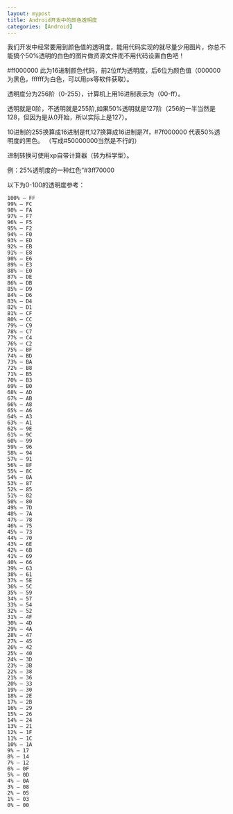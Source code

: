 ```yaml
---
layout: mypost
title: Android开发中的颜色透明度
categories: [Android]
---
```

我们开发中经常要用到颜色值的透明度，能用代码实现的就尽量少用图片，你总不能搞个50%透明的白色的图片做资源文件而不用代码设置白色吧！

#ff000000 此为16进制颜色代码，前2位ff为透明度，后6位为颜色值（000000为黑色，ffffff为白色，可以用ps等软件获取）。

透明度分为256阶（0-255），计算机上用16进制表示为（00-ff）。

透明就是0阶，不透明就是255阶,如果50%透明就是127阶（256的一半当然是128，但因为是从0开始，所以实际上是127）。

10进制的255换算成16进制是ff,127换算成16进制是7f，#7f000000 代表50%透明度的黑色。 （写成#50000000当然是不行的）

进制转换可使用xp自带计算器（转为科学型）。

例：25%透明度的一种红色“#3ff70000

以下为0-100的透明度参考：
```
100% — FF
99% — FC
98% — FA
97% — F7
96% — F5
95% — F2
94% — F0
93% — ED
92% — EB
91% — E8
90% — E6
89% — E3
88% — E0
87% — DE
86% — DB
85% — D9
84% — D6
83% — D4
82% — D1
81% — CF
80% — CC
79% — C9
78% — C7
77% — C4
76% — C2
75% — BF
74% — BD
73% — BA
72% — B8
71% — B5
70% — B3
69% — B0
68% — AD
67% — AB
66% — A8
65% — A6
64% — A3
63% — A1
62% — 9E
61% — 9C
60% — 99
59% — 96
58% — 94
57% — 91
56% — 8F
55% — 8C
54% — 8A
53% — 87
52% — 85
51% — 82
50% — 80
49% — 7D
48% — 7A
47% — 78
46% — 75
45% — 73
44% — 70
43% — 6E
42% — 6B
41% — 69
40% — 66
39% — 63
38% — 61
37% — 5E
36% — 5C
35% — 59
34% — 57
33% — 54
32% — 52
31% — 4F
30% — 4D
29% — 4A
28% — 47
27% — 45
26% — 42
25% — 40
24% — 3D
23% — 3B
22% — 38
21% — 36
20% — 33
19% — 30
18% — 2E
17% — 2B
16% — 29
15% — 26
14% — 24
13% — 21
12% — 1F
11% — 1C
10% — 1A
9% — 17
8% — 14
7% — 12
6% — 0F
5% — 0D
4% — 0A
3% — 08
2% — 05
1% — 03
0% — 00
```